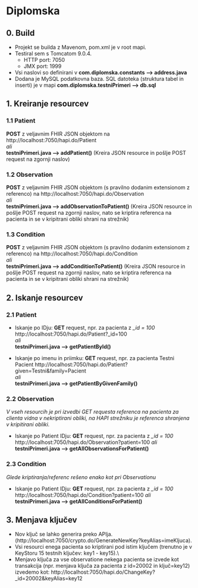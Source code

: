 # Diplomska
## 0. Build
- Projekt se builda z Mavenom, pom.xml je v root mapi.
- Testiral sem s Tomcatom 9.0.4. 
    - HTTP port: 7050
    - JMX port: 1999
- Vsi naslovi so definirani v **com.diplomska.constants --> address.java**
- Dodana je MySQL podatkovna baza. SQL datoteka (struktura tabel in inserti) je v mapi **com.diplomska.testniPrimeri --> db.sql**

## 1. Kreiranje resourcev
### 1.1 Patient
**POST** z veljavnim FHIR JSON objektom na http://localhost:7050/hapi.do/Patient \
*ali*\
**testniPrimeri.java --> addPatient()** (Kreira JSON resource in pošlje POST request na zgornji naslov)

### 1.2 Observation
**POST** z veljavnim FHIR JSON objektom (s pravilno dodanim extensionom z referenco) na http://localhost:7050/hapi.do/Observation \
*ali*\
**testniPrimeri.java --> addObservationToPatient()** (Kreira JSON resource in pošlje POST request na zgornji naslov, 
nato se kriptira referenca na pacienta in se v kripitrani obliki shrani na strežnik)

### 1.3 Condition
**POST** z veljavnim FHIR JSON objektom (s pravilno dodanim extensionom z referenco) na http://localhost:7050/hapi.do/Condition \
*ali*\
**testniPrimeri.java --> addConditionToPatient()** (Kreira JSON resource in pošlje POST request na zgornji naslov, 
nato se kriptira referenca na pacienta in se v kripitrani obliki shrani na strežnik)

## 2. Iskanje resourcev
### 2.1 Patient
- Iskanje po IDju: **GET** request, npr. za pacienta z *_id = 100* http://localhost:7050/hapi.do/Patient?_id=100 \
*ali*\
**testniPrimeri.java --> getPatientById()**

- Iskanje po imenu in priimku: **GET** request, npr. za pacienta Testni Pacient http://localhost:7050/hapi.do/Patient?given=Testni&family=Pacient \
*ali*\
**testniPrimeri.java --> getPatientByGivenFamily()**

### 2.2 Observation
*V vseh resourcih je pri izvedbi GET requesta referenca na pacienta za clienta vidna v nekriptirani obliki, na HAPI strežniku je referenca shranjena v kripitirani obliki.*
- Iskanje po Patient IDju: **GET** request, npr. za pacienta z *_id = 100* http://localhost:7050/hapi.do/Observation?patient=100
*ali*\
**testniPrimeri.java --> getAllObservationsForPatient()**

### 2.3 Condition
*Glede kriptiranja/referenc rešeno enako kot pri Observationu*
- Iskanje po Patient IDju: **GET** request, npr. za pacienta z *_id = 100* http://localhost:7050/hapi.do/Condition?patient=100
*ali*\
**testniPrimeri.java --> getAllConditionsForPatient()**

## 3. Menjava ključev
- Nov ključ se lahko generira preko APIja. (http://localhost:7050/crypto.do/GenerateNewKey?keyAlias=imeKljuca).
- Vsi resourci enega pacienta so kriptirani pod istim ključem (trenutno je v KeyStoru 15 testnih ključev: key1 - key15).\
- Menjavo ključa za vse observatione nekega pacienta se izvede kot transakcija (npr. menjava ključa za pacienta z id=20002 in ključ=key12)
izvedemo kot: http://localhost:7050/hapi.do/ChangeKey?_id=20002&keyAlias=key12